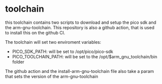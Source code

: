 # toolchain

this toolchain contains two scripts to download and setup the pico sdk and the arm-gnu-toolchain.
This repository is also a github action, that is used to install this on the github CI.

The toolchain will set two enviroment variables:
 - PICO_SDK_PATH: will be set to /opt/pico/pico-sdk
 - PICO_TOOLCHAIN_PATH: will be set to the /opt/$arm_gnu_toolchain/bin folder 

The github action and the install-arm-gnu-toolchain file also take a param that sets the version of the arm-gnu-toolchain
